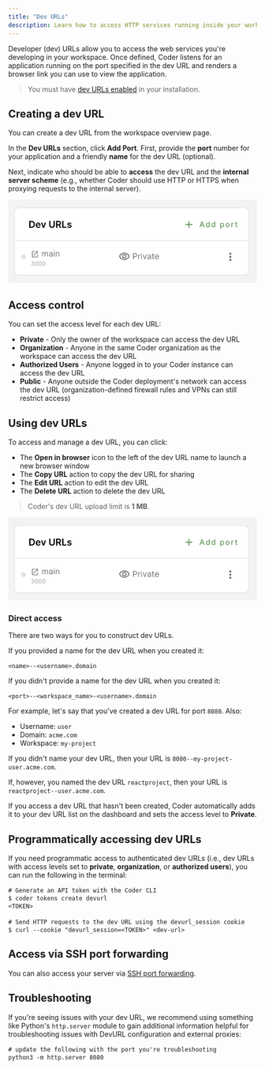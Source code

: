 ```yaml
---
title: "Dev URLs"
description: Learn how to access HTTP services running inside your workspace.
---
```


Developer (dev) URLs allow you to access the web services you're developing in
your workspace. Once defined, Coder listens for an application running on the
port specified in the dev URL and renders a browser link you can use to view the
application.

> You must have [dev URLs enabled](../admin/devurls.md) in your installation.

## Creating a dev URL

You can create a dev URL from the workspace overview page.

In the **Dev URLs** section, click **Add Port**. First, provide the **port**
number for your application and a friendly **name** for the dev URL (optional).

Next, indicate who should be able to **access** the dev URL and the **internal
server scheme** (e.g., whether Coder should use HTTP or HTTPS when proxying
requests to the internal server).

![Create a dev URL](../assets/workspaces/create-devurl.png)

## Access control

You can set the access level for each dev URL:

- **Private** - Only the owner of the workspace can access the dev URL
- **Organization** - Anyone in the same Coder organization as the workspace can
  access the dev URL
- **Authorized Users** - Anyone logged in to your Coder instance can access the
  dev URL
- **Public** - Anyone outside the Coder deployment's network can access the dev
  URL (organization-defined firewall rules and VPNs can still restrict access)

## Using dev URLs

To access and manage a dev URL, you can click:

- The **Open in browser** icon to the left of the dev URL name to launch a new
  browser window
- The **Copy URL** action to copy the dev URL for sharing
- The **Edit URL** action to edit the dev URL
- The **Delete URL** action to delete the dev URL

> Coder's dev URL upload limit is **1 MB**.

![Dev URLs List](../assets/workspaces/create-devurl.png)

### Direct access

There are two ways for you to construct dev URLs.

If you provided a name for the dev URL when you created it:

```text
<name>--<username>.domain
```

If you didn't provide a name for the dev URL when you created it:

```text
<port>--<workspace_name>-<username>.domain
```

For example, let's say that you've created a dev URL for port `8080`. Also:

- Username: `user`
- Domain: `acme.com`
- Workspace: `my-project`

If you didn't name your dev URL, then your URL is
`8080--my-project-user.acme.com`.

If, however, you named the dev URL `reactproject`, then your URL is
`reactproject--user.acme.com`.

If you access a dev URL that hasn't been created, Coder automatically adds it to
your dev URL list on the dashboard and sets the access level to **Private**.

## Programmatically accessing dev URLs

If you need programmatic access to authenticated dev URLs (i.e., dev URLs with
access levels set to **private**, **organization**, or **authorized users**),
you can run the following in the terminal:

```console
# Generate an API token with the Coder CLI
$ coder tokens create devurl
<TOKEN>

# Send HTTP requests to the dev URL using the devurl_session cookie
$ curl --cookie "devurl_session=<TOKEN>" <dev-url>
```

## Access via SSH port forwarding

You can also access your server via
[SSH port forwarding](ssh.md#forwarding-dev-urls).

## Troubleshooting

If you're seeing issues with your dev URL, we recommend using something like
Python's `http.server` module to gain additional information helpful for
troubleshooting issues with DevURL configuration and external proxies:

```console
# update the following with the port you're troubleshooting
python3 -m http.server 8080
```
